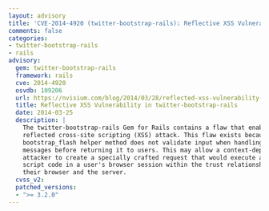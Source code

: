 ```yaml
---
layout: advisory
title: 'CVE-2014-4920 (twitter-bootstrap-rails): Reflective XSS Vulnerability in twitter-bootstrap-rails'
comments: false
categories:
- twitter-bootstrap-rails
- rails
advisory:
  gem: twitter-bootstrap-rails
  framework: rails
  cve: 2014-4920
  osvdb: 109206
  url: https://nvisium.com/blog/2014/03/28/reflected-xss-vulnerability-in-twitter
  title: Reflective XSS Vulnerability in twitter-bootstrap-rails
  date: 2014-03-25
  description: |
    The twitter-bootstrap-rails Gem for Rails contains a flaw that enables a
    reflected cross-site scripting (XSS) attack. This flaw exists because the
    bootstrap_flash helper method does not validate input when handling flash
    messages before returning it to users. This may allow a context-dependent
    attacker to create a specially crafted request that would execute arbitrary
    script code in a user's browser session within the trust relationship between
    their browser and the server.
  cvss_v2: 
  patched_versions:
  - ">= 3.2.0"
---
```

